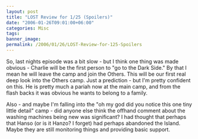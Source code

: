 ```yaml
---
layout: post
title: "LOST Review for 1/25 (Spoilers)"
date: "2006-01-26T09:01:00+06:00"
categories: Misc 
tags: 
banner_image: 
permalink: /2006/01/26/LOST-Review-for-125-Spoilers
---
```


So, last nights episode was a bit slow - but I think one thing was made obvious - Charlie will be the first person to "go to the Dark Side." By that I mean he will leave the camp and join the Others. This will be our first real deep look into the Others camp. Just a prediction - but I'm pretty confident on this. He is pretty much a pariah now at the main camp, and from the flash backs it was obvious he wants to belong to a family. 

Also - and maybe I'm falling into the "oh my god did you notice this one tiny little detail" camp - did anyone else think the offhand comment about the washing machines being new was significant? I had thought that perhaps that Hanso (or is it Hanzo? I forget) had perhaps abandoned the Island. Maybe they are still monitoring things and providing basic support.